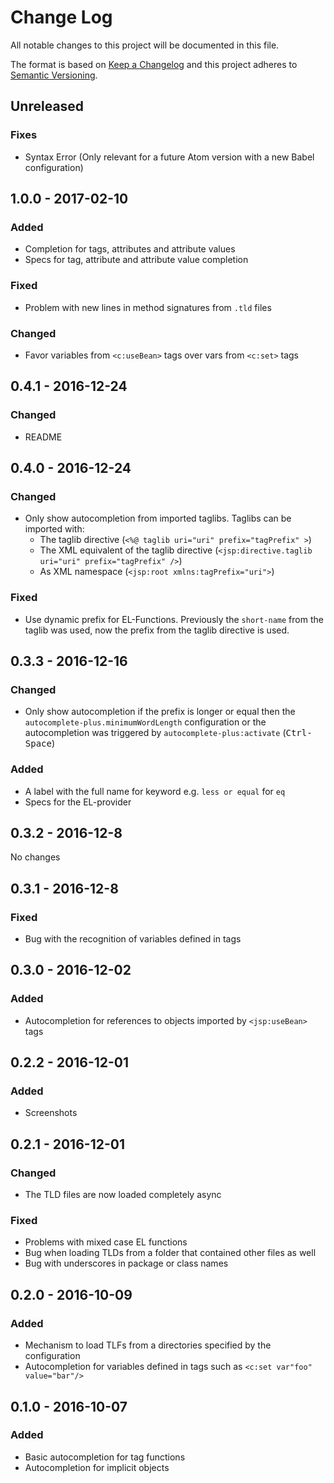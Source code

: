 # Change Log
All notable changes to this project will be documented in this file.

The format is based on [Keep a Changelog](http://keepachangelog.com/)
and this project adheres to [Semantic Versioning](http://semver.org/).

## Unreleased
### Fixes
- Syntax Error (Only relevant for a future Atom version with a new Babel configuration)

## 1.0.0 - 2017-02-10
### Added
- Completion for tags, attributes and attribute values
- Specs for tag, attribute and attribute value completion

### Fixed
- Problem with new lines in method signatures from `.tld` files

### Changed
- Favor variables from `<c:useBean>` tags over vars from `<c:set>` tags

## 0.4.1 - 2016-12-24
### Changed
- README

## 0.4.0 - 2016-12-24
### Changed
- Only show autocompletion from imported taglibs. Taglibs can be imported with:
    - The taglib directive (`<%@ taglib uri="uri" prefix="tagPrefix" >`)
    - The XML equivalent of the taglib directive (`<jsp:directive.taglib uri="uri" prefix="tagPrefix" />`)
    - As XML namespace (`<jsp:root xmlns:tagPrefix="uri">`)

### Fixed
- Use dynamic prefix for EL-Functions. Previously the `short-name` from the taglib was used, now the prefix from the taglib directive is used.

## 0.3.3 - 2016-12-16
### Changed
- Only show autocompletion if the prefix is longer or equal then the
  `autocomplete-plus.minimumWordLength` configuration or the autocompletion was triggered
  by `autocomplete-plus:activate` (<kbd>Ctrl-Space</kbd>)

### Added
- A label with the full name for keyword e.g. `less or equal` for `eq`
- Specs for the EL-provider

## 0.3.2 - 2016-12-8
No changes

## 0.3.1 - 2016-12-8
### Fixed
- Bug with the recognition of variables defined in tags

## 0.3.0 - 2016-12-02
### Added
- Autocompletion for references to objects imported by `<jsp:useBean>` tags

## 0.2.2 - 2016-12-01
### Added
- Screenshots

## 0.2.1 - 2016-12-01
### Changed
- The TLD files are now loaded completely async

### Fixed
- Problems with mixed case EL functions
- Bug when loading TLDs from a folder that contained other files as well
- Bug with underscores in package or class names

## 0.2.0 - 2016-10-09
### Added
- Mechanism to load TLFs from a directories specified by the configuration
- Autocompletion for variables defined in tags such as `<c:set var"foo" value="bar"/>`

## 0.1.0 - 2016-10-07
### Added
- Basic autocompletion for tag functions
- Autocompletion for implicit objects
